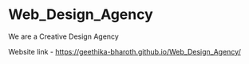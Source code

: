 # Web_Design_Agency
We are a Creative Design Agency 

Website link - https://geethika-bharoth.github.io/Web_Design_Agency/
